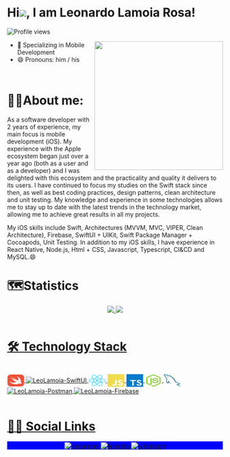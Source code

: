 

<h1 align="left">Hi<img src="https://raw.githubusercontent.com/kaueMarques/kaueMarques/master/hi.gif" width="30px">, I am Leonardo Lamoia Rosa!</h1> 

<p align="left"> <img src="https://komarev.com/ghpvc/?username=LeonardoLamoia&color=blueviolet" alt="Profile views" /> </p>
<img align="right" width="300em" height="300em" src="https://i.pinimg.com/originals/81/17/8b/81178b47a8598f0c81c4799f2cdd4057.gif"  width="120"/>

- 🌱 Specializing in Mobile Development
- 😄 Pronouns: him / his
<br>

<h1>👨‍💻About me:</h1>

As a software developer with 2 years of experience, my main focus is mobile development (iOS). My experience with the Apple ecosystem began just over a year ago (both as a user and as a developer) and I was delighted with this ecosystem and the practicality and quality it delivers to its users. I have continued to focus my studies on the Swift stack since then, as well as best coding practices, design patterns, clean architecture and unit testing. My knowledge and experience in some technologies allows me to stay up to date with the latest trends in the technology market, allowing me to achieve great results in all my projects.

My iOS skills include Swift, Architectures (MVVM, MVC, VIPER, Clean Architecture), Firebase, SwiftUI + UIKit, Swift Package Manager + Cocoapods, Unit Testing. In addition to my iOS skills, I have experience in React Native, Node.js, Html + CSS, Javascript, Typescript, CI&CD and MySQL.😄

##

<h1>🗺️Statistics</h1>

<div align="center">
  <a href="https://github.com/LeonardoLamoiaRosa">
  <img height="180em" src="https://github-readme-stats.vercel.app/api?username=LeonardoLamoia&show_icons=true&theme=blue-green&include_all_commits=true&count_private=true"/>
  <img height="180em" src="https://github-readme-stats.vercel.app/api/top-langs/?username=LeonardoLamoia&layout=compact&langs_count=7&theme=blue-green"/>
</div>

  <br>

  <h1>🛠 Technology Stack</h1>

<div style="display: inline_block"><br>
  <img align="center" alt="LeoLamoia-Swift" height="30" width="40" src="https://raw.githubusercontent.com/devicons/devicon/master/icons/swift/swift-original.svg">
  <img align="center" alt="LeoLamoia-SwiftUI" height="40" width="40" src="https://github.com/LeonardoLamoia/Arquitetura-MVVM-C/blob/master/Arquitetura-MVVM/Source/Assets.xcassets/swift-ui.imageset/icons8-swiftui-96.png">
  <img align="center" alt="LeoLamoia-React" height="30" width="40" src="https://raw.githubusercontent.com/devicons/devicon/master/icons/react/react-original.svg">
  <img align="center" alt="LeoLamoia-Js" height="30" width="40" src="https://raw.githubusercontent.com/devicons/devicon/master/icons/javascript/javascript-plain.svg">
  <img align="center" alt="LeoLamoia-Ts" height="30" width="40" src="https://raw.githubusercontent.com/devicons/devicon/master/icons/typescript/typescript-plain.svg">
  <img align="center" alt="LeoLamoia-Node.js" height="30" width="40" src="https://raw.githubusercontent.com/devicons/devicon/master/icons/nodejs/nodejs-original.svg">
  <img align="center" alt="LeoLamoia-Mysql" height="30" width="40" src="https://raw.githubusercontent.com/devicons/devicon/master/icons/mysql/mysql-original.svg">
  <img align="center" alt="LeoLamoia-Postman" height="30" width="40" src="https://www.svgrepo.com/show/354202/postman-icon.svg">
  <img align="center" alt="LeoLamoia-Firebase" height="30" width="40" src="https://w7.pngwing.com/pngs/246/288/png-transparent-firebase-hd-logo-thumbnail.png">
</div>

<br>
 
  <h1>🧑🏻 Social Links</h1>
  
  
  
  <p align="center" style="background:blue">
  <a href="https://instagram.com/leolamoia" target="_blank">
 <img align="center" src="https://img.shields.io/badge/-leolamoia-05122A?style=flat&logo=instagram" alt="instagram"/>
</a>
<a href="https://www.linkedin.com/in/leonardo-lamóia-rosa-/" target="_blank">
  <img align="center" src="https://img.shields.io/badge/-LeonardoLamoia-05122A?style=flat&logo=linkedin" alt="linkedin"/>
</a>
    <a href="https://wa.me/5532998400296" target="_blank">
      <img align="center" src="https://img.shields.io/badge/leolamoia-05122A?&style=flat&logo=whatsapp&logoColor=white)" alt="whatsapp"/>
       </a>
      
   </p>
                                                                                                                                                 
                                                                                                                                
